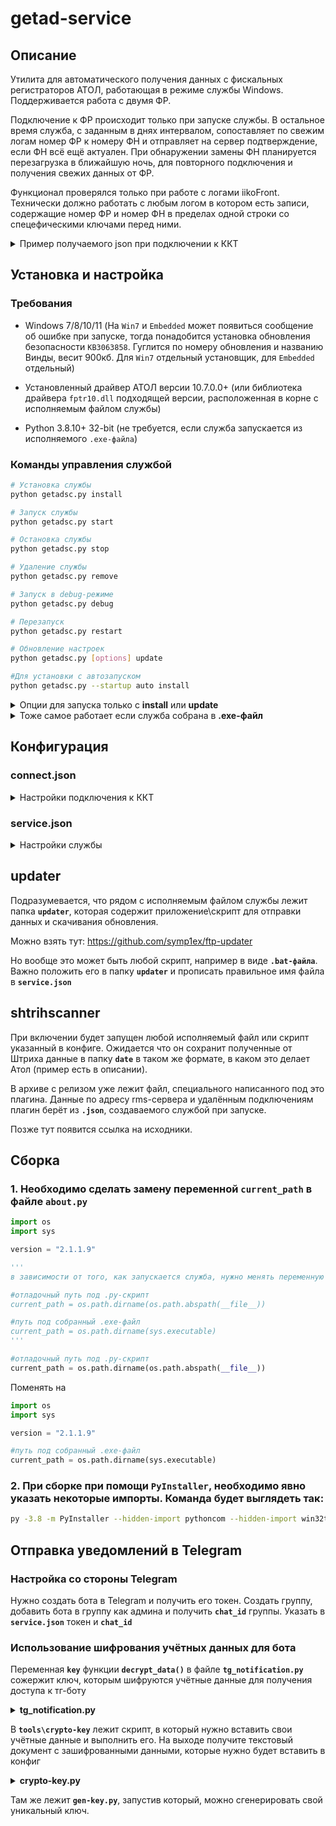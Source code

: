 # getad-service

## Описание
Утилита для автоматического получения данных с фискальных регистраторов АТОЛ, работающая в режиме службы Windows. Поддерживается работа с двумя ФР.

Подключение к ФР происходит только при запуске службы. В остальное время служба, с заданным в днях интервалом, сопоставляет по свежим логам номер ФР к номеру ФН и отправляет на сервер подтверждение, если ФН всё ещё актуален. При обнаружении замены ФН планируется перезагрузка в ближайшую ночь, для повторного подключения и получения свежих данных от ФР.

Функционал проверялся только при работе с логами iikoFront. Технически должно работать с любым логом в котором есть записи, содержащие номер ФР и номер ФН в пределах одной строки со спецефическими ключами перед ними.

<details>
<summary>Пример получаемого json при подключении к ККТ</summary>

```json
  {
    "modelName": "АТОЛ 22 v2 Ф",
    "serialNumber": "00123456790012",
    "RNM": "0000000001036518",
    "organizationName": "ООО Предприятие",
    "fn_serial": "7380440700067159",
    "datetime_reg": "2024-04-13 07:20:00",
    "dateTime_end": "2099-12-31 00:00:00",
    "ofdName": "ООО Эвотор ОФД",
    "bootVersion": "5.8.100",
    "ffdVersion": "105",
    "INN": "1111222233  ",
    "attribute_excise": "True",
    "attribute_marked": "False",
    "fnExecution": "Эмулятор ФН с поддержкой ФФД 1.2",
    "installed_driver": "10.9.1.0",
    "licenses": {
        "1": {
            "name": "Фискальные функции",
            "dateFrom": "2018-11-21 00:00:00",
            "dateUntil": "2038-01-19 03:14:07"
        },
        "10": {
            "name": "ФФД 1.2",
            "dateFrom": "2019-12-26 00:00:00",
            "dateUntil": "2038-01-19 03:14:07"
        }
    },
    "hostname": "Isaac-LT",
    "url_rms": "https://resto.iiko.it:443/resto",
    "teamviewer_id": "111222333",
    "anydesk_id": "222333444",
    "litemanager_id": "ID_1111",
    "current_time": "2024-05-05 21:57:25",
    "v_time": "2024-05-05 21:57:25"
}
```
(bootVersion - начиная с версии 1.1.0.4 не является версией загрузчика, теперь это версия конфигурации.)

</details>

## Установка и настройка

### Требования
- Windows 7/8/10/11 (На `Win7` и `Embedded` может появиться сообщение об ошибке при запуске, тогда понадобится установка обновления безопасности `KB3063858`. Гуглится по номеру обновления и названию Винды, весит 900кб. Для `Win7` отдельный установщик, для `Embedded` отдельный)

- Установленный драйвер АТОЛ версии 10.7.0.0+ 
	(или библиотека драйвера `fptr10.dll` подходящей версии, расположенная в корне с исполняемым файлом службы)

- Python 3.8.10+ 32-bit (не требуется, если служба запускается из исполняемого `.exe-файла`)

### Команды управления службой
```bash
# Установка службы
python getadsc.py install

# Запуск службы
python getadsc.py start

# Остановка службы
python getadsc.py stop

# Удаление службы
python getadsc.py remove

# Запуск в debug-режиме
python getadsc.py debug

# Перезапуск
python getadsc.py restart

# Обновление настроек
python getadsc.py [options] update

#Для установки с автозапуском
python getadsc.py --startup auto install
```
<details>
<summary>Опции для запуска только с <b>install</b> или <b>update</b></summary>
  
```bash
Options for 'install' and 'update' commands only:
 --username domain\username : The Username the service is to run under
 --password password : The password for the username
 --startup [manual|auto|disabled|delayed] : How the service starts, default = manual
 --interactive : Allow the service to interact with the desktop.
 --perfmonini file: .ini file to use for registering performance monitor data
 --perfmondll file: .dll file to use when querying the service for
   performance data, default = perfmondata.dll
Options for 'start' and 'stop' commands only:
 --wait seconds: Wait for the service to actually start or stop.
                 If you specify --wait with the 'stop' option, the service
                 and all dependent services will be stopped, each waiting
                 the specified period.
```

</details>
				 
<details>
<summary>Тоже самое работает если служба собрана в <b>.exe-файл</b></summary>
  
```bash
# Установка службы
getadsc.exe install

# Запуск службы
getadsc.exe start

# Остановка службы
getadsc.exe stop

# Удаление службы
getadsc.exe remove

# Запуск в debug-режиме
getadsc.exe debug

# Обновление настроек
getadsc.exe [options] update

#Для установки с автозапуском
getadsc.exe --startup auto install 
```

</details>

## Конфигурация

### connect.json
<details>
<summary>Настройки подключения к ККТ</summary>

```json
{
    "timeout_to_ip_port": 15,
    "atol": [
        {
            "type_connect": 0,
            "com_port": "COM4",
            "com_baudrate": "115200",
            "ip": "192.168.1.1",
            "ip_port": "5555"
        },
        {
            "type_connect": 0,
            "com_port": "COM10",
            "com_baudrate": "115200",
            "ip": "192.168.1.2",
            "ip_port": "5555"
        }
    ]
}
```

Параметры:
- `timeout_to_ip_port`: задержка перед подключением по IP (в секундах)
- `type_connect`: тип подключения (0 - автопоиск на виртуальных COM-портах, 1 - COM-порт, 2 - TCP/IP, 3 - USB)
- `com_port`: номер COM-порта
- `com_baudrate`: скорость порта (115200 по умолчанию)
- `ip`: IP-адрес ККТ
- `ip_port`: порт ККТ

Для ключа **`type_connect[0]`** дефолтным значением является **`0`**. Этот режим лучше всего подходит когда один или несколько ФР подключены по USB

Значение **`type_connect[1]`** проверяется только если **`type_connect[0]`** не равен **`0`**, т.е. на случай если ФРа два и один из них (или оба) подключен НЕ по USB.

Ключ **`type_connect[1]`** может принимать только два значения:<br>
1 - если второй ФР подключен по COM<br>
2 - если второй ФР подключен по IP<br>
(при любом другом значении ключа `type_connect[1]` или его отсутствии не происходит ничего.)<br>
</details>

### service.json
<details>
<summary>Настройки службы</summary>

```json
{
    "service": {
        "updater_mode": 1,
        "updater_name": "updater.exe",
        "reboot_file": "reboot.bat",
        "log_level": "info",
        "log_days": 7
    },
    "validation_fn": {
        "enabled": true,
        "interval": 12,
        "trigger_days": 3,
        "target_time": "05:30",
        "delete_days": 21,
        "logs_mask_name": "AtolFiscalRegister",
        "logs_dir": "iiko",
        "serialNumber_key": "serialNumber=",
        "fnNumber_key": "fnNumber="
    },
    "shtrihscanner": {
        "enabled": true,
        "exe_name": "shtrihscanner.exe"
    },
    "notification": {
        "enabled": false,
        "authentication": {
            "encryption": false,
            "bot_token": "",
            "chat_id": ""
        },
        "max_attempts": 5,
        "delay": 10
    }
}
```

Параметры службы:
- `updater_mode`: выключение\включение отправки данных\автообновления (1 - вкл, 0 - выкл)
- `updater_name`: имя файла скрипта отправки данных (любой .exe или .bat файл)
- `reboot_file`: имя файла для перезагрузки
- `log_level`: уровень логирования
- `log_days`: срок хранения логов (дни)

Параметры проверки ФН:
- `enabled`: включение проверки ФН
- `interval`: интервал проверки (часы)
- `trigger_days`: дней до повторного сопоставления ФР к ФН по логам
- `target_time`: время перезагрузки если была обнаружена замена ФН
- `delete_days`: дней до удаления неактивного ФР
- `logs_mask_name`: маска имени лог-файла
- `logs_dir`: директория с логами (можно использовать абсолютный путь к любой папке с логами)
- `serialNumber_key`: ключ серийного номера ФР в логе
- `fnNumber_key`: ключ номера ФН в логе

Параметры плагина **`shtrihscanner`**:
- `enabled`: запуск исполняемого файла плагина при работе службы
- `exe_name`: имя\путь до запускаемого файла

Параметры уведомлений:
- `enabled`: включение уведомлений
- `encryption`: шифрование данных для подключения боту
- `bot_token`: токен Telegram бота
- `chat_id`: ID чата
- `max_attempts`: максимум попыток отправки
- `delay`: задержка между попытками
</details>

## updater
Подразумевается, что рядом с исполняемым файлом службы лежит папка **`updater`**, которая содержит приложение\скрипт для отправки данных и скачивания обновления.

Можно взять тут: https://github.com/symp1ex/ftp-updater

Но вообще это может быть любой скрипт, например в виде **`.bat-файла`**. Важно положить его в папку **`updater`** и прописать правильное имя файла в **`service.json`**

## shtrihscanner
При включении будет запущен любой исполняемый файл или скрипт указанный в конфиге. Ожидается что он сохранит полученные от Штриха данные в папку **`date`** в таком же формате, в каком это делает Атол (пример есть в описании).

В архиве с релизом уже лежит файл, специального написанного под это плагина. Данные по адресу rms-сервера и удалённым подключениям плагин берёт из **`.json`**, создаваемого службой при запуске. 

Позже тут появится ссылка на исходники.

## Сборка
### 1. Необходимо сделать замену переменной **`current_path`** в файле **`about.py`**

```python
import os
import sys

version = "2.1.1.9"

'''
в зависимости от того, как запускается служба, нужно менять переменную current_path

#отладочный путь под .py-скрипт
current_path = os.path.dirname(os.path.abspath(__file__))

#путь под собранный .exe-файл
current_path = os.path.dirname(sys.executable)
'''

#отладочный путь под .py-скрипт
current_path = os.path.dirname(os.path.abspath(__file__))
```

Поменять на

```python
import os
import sys

version = "2.1.1.9"

#путь под собранный .exe-файл
current_path = os.path.dirname(sys.executable)
```

### 2. При сборке при помощи **`PyInstaller`**, необходимо явно указать некоторые импорты. Команда будет выглядеть так:
```bash
py -3.8 -m PyInstaller --hidden-import pythoncom --hidden-import win32timezone --hidden-import win32serviceutil --hidden-import cryptography.fernet --hidden-import serial.tools.list_ports --hidden-import win32security --hidden-import win32ts --hidden-import win32service --hidden-import win32event --hidden-import servicemanager --hidden-import socket --hidden-import pywintypes --hidden-import win32api --onefile --noconsole --icon=favicon.ico getadsc.py
```
## Отправка уведомлений в Telegram

### Настройка со стороны Telegram
Нужно создать бота в Telegram и получить его токен. Создать группу, добавить бота в группу как админа и получить **`chat_id`** группы. Указать в **`service.json`** токен и **`chat_id`**

### Использование шифрования учётных данных для бота

Переменная **`key`** функции **`decrypt_data()`** в файле **`tg_notification.py`** сожержит ключ, которым шифруются учётные данные для получения доступа к тг-боту

<details>
<summary><b>tg_notification.py</b></summary>
  
```python
def decrypt_data(encrypted_data):
    try:
        key = b't_qxC_HN04Tiy1ish2P27ROYSJt_m7_FE2JT6gYngOM=' # ключ
        cipher = Fernet(key)
        decrypted_data = cipher.decrypt(encrypted_data).decode()
        return decrypted_data
    except Exception:
        logger.logger_service.error("Не удалось дешифровать данные для подключения к боту", exc_info=True)
```
</details>

В **`tools\crypto-key`** лежит скрипт, в который нужно вставить свои учётные данные и выполнить его. На выходе получите текстовый документ с зашифрованными данными, которые нужно будет вставить в конфиг

<details>
<summary><b>crypto-key.py</b></summary>
  
```python
# Пример использования:
key = b't_qxC_HN04Tiy1ish2P27ROYSJt_m7_FE2JT6gYngOM='  # Ваш ключ
data_to_encrypt = "telegram_token_bot"
data_to_encrypt2 = "telegram_chat_id"
```
</details>

Там же лежит **`gen-key.py`**, запустив который, можно сгенерировать свой уникальный ключ.
